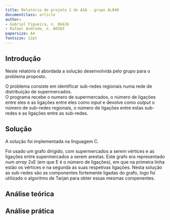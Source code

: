 ```yaml
---
title: Relatório do projeto 1 de ASA - grupo AL040
documentclass: article
author:
- Gabriel Figueira, n. 86426
- Rafael Andrade, n. 86503
papersize: A4
fontsize: 12pt
---
```


## Introdução

Neste relatório é abordada a solução desenvolvida pelo grupo para o problema proposto.

O problema consiste em identificar sub-redes regionais numa rede de distribuição de supermercados.  
O programa recebe o numero de supermercados, o número de ligações entre eles e as ligações entre
eles como *input* e devolve como *output* o número de sub-redes regionais, o número de ligações entre
estas sub-redes e as ligações entre as sub-redes.

## Solução

A solução foi implementada na linguagem C.

Foi usado um grafo dirigido, com supermercados a serem vértices e as ligações entre supermercados a
serem arestas. Este grafo era representado num *array* 2xE (em que E é o número de ligações), em que
na primeira linha estão os vértices e na segunda as suas respetivas ligações. Nesta solução as sub-redes
são as componentes fortemente ligadas do grafo, logo foi utilizado o algoritmo de Tarjan para obter essas
mesmas compenentes.

## Análise teórica

## Análise prática

